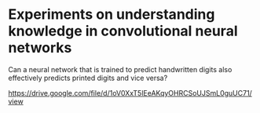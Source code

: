 # Experiments on understanding knowledge in convolutional neural networks

Can a neural network that is trained to predict handwritten digits also effectively predicts printed digits and vice versa?

https://drive.google.com/file/d/1oV0XxT5lEeAKqyOHRCSoUJSmL0guUC71/view
